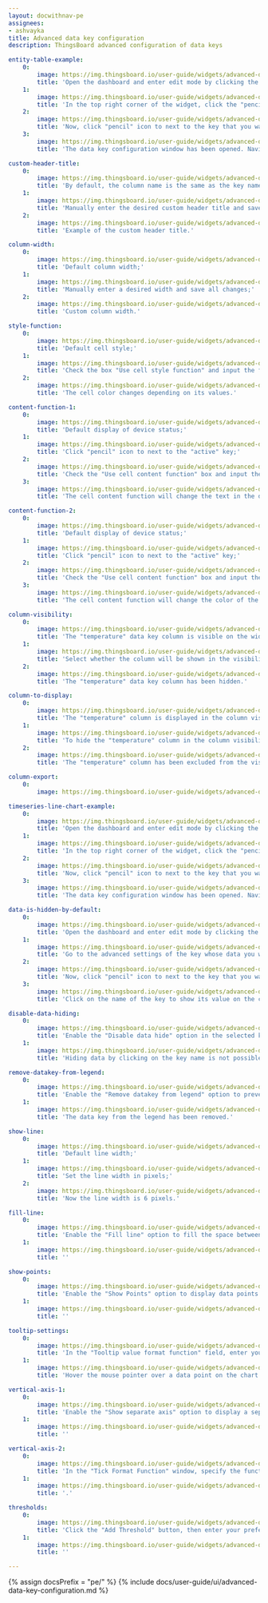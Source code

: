 ```yaml
---
layout: docwithnav-pe
assignees:
- ashvayka
title: Advanced data key configuration
description: ThingsBoard advanced configuration of data keys

entity-table-example:
    0:
        image: https://img.thingsboard.io/user-guide/widgets/advanced-data-key/entity-table-example-1-pe.png
        title: 'Open the dashboard and enter edit mode by clicking the button in the top right corner of the screen;'
    1:
        image: https://img.thingsboard.io/user-guide/widgets/advanced-data-key/entity-table-example-2-pe.png
        title: 'In the top right corner of the widget, click the "pencil" icon to open the widget editing window;'
    2:
        image: https://img.thingsboard.io/user-guide/widgets/advanced-data-key/entity-table-example-3-pe.png
        title: 'Now, click "pencil" icon to next to the key that you want to edit;'
    3:
        image: https://img.thingsboard.io/user-guide/widgets/advanced-data-key/entity-table-example-4-pe.png
        title: 'The data key configuration window has been opened. Navigate to the "Advanced" tab to open advanced data key configuration.'

custom-header-title:
    0:
        image: https://img.thingsboard.io/user-guide/widgets/advanced-data-key/custom-header-title-1-pe.png
        title: 'By default, the column name is the same as the key name;'
    1:
        image: https://img.thingsboard.io/user-guide/widgets/advanced-data-key/custom-header-title-3-pe.png
        title: 'Manually enter the desired custom header title and save all changes;'
    2:
        image: https://img.thingsboard.io/user-guide/widgets/advanced-data-key/custom-header-title-4-pe.png
        title: 'Example of the custom header title.'

column-width:
    0:
        image: https://img.thingsboard.io/user-guide/widgets/advanced-data-key/column-width-3-pe.png
        title: 'Default column width;'
    1:
        image: https://img.thingsboard.io/user-guide/widgets/advanced-data-key/column-width-1-pe.png
        title: 'Manually enter a desired width and save all changes;'
    2:
        image: https://img.thingsboard.io/user-guide/widgets/advanced-data-key/column-width-2-pe.png
        title: 'Custom column width.'

style-function:
    0:
        image: https://img.thingsboard.io/user-guide/widgets/advanced-data-key/style-function-3-pe.png
        title: 'Default cell style;'
    1:
        image: https://img.thingsboard.io/user-guide/widgets/advanced-data-key/style-function-1-pe.png
        title: 'Check the box "Use cell style function" and input the function in the "Cell style function" field and save all changes;'
    2:
        image: https://img.thingsboard.io/user-guide/widgets/advanced-data-key/style-function-2-pe.png
        title: 'The cell color changes depending on its values.'

content-function-1:
    0:
        image: https://img.thingsboard.io/user-guide/widgets/advanced-data-key/content-function-1-pe.png
        title: 'Default display of device status;'
    1:
        image: https://img.thingsboard.io/user-guide/widgets/advanced-data-key/content-function-2-pe.png
        title: 'Click "pencil" icon to next to the "active" key;'
    2:
        image: https://img.thingsboard.io/user-guide/widgets/advanced-data-key/content-function-3-pe.png
        title: 'Check the "Use cell content function" box and input the function in the "Cell content function" field and save all changes.'
    3:
        image: https://img.thingsboard.io/user-guide/widgets/advanced-data-key/content-function-4-pe.png
        title: 'The cell content function will change the text in the device name row based on the device&#39;s status.'

content-function-2:
    0:
        image: https://img.thingsboard.io/user-guide/widgets/advanced-data-key/content-function-1-pe.png
        title: 'Default display of device status;'
    1:
        image: https://img.thingsboard.io/user-guide/widgets/advanced-data-key/content-function-2-pe.png
        title: 'Click "pencil" icon to next to the "active" key;'
    2:
        image: https://img.thingsboard.io/user-guide/widgets/advanced-data-key/content-function-5-pe.png
        title: 'Check the "Use cell content function" box and input the function in the "Cell content function" field and save all changes;'
    3:
        image: https://img.thingsboard.io/user-guide/widgets/advanced-data-key/content-function-6-pe.png
        title: 'The cell content function will change the color of the icon in the device name row based on the device&#39;s status.'

column-visibility:
    0:
        image: https://img.thingsboard.io/user-guide/widgets/advanced-data-key/column-visibility-3-pe.png
        title: 'The "temperature" data key column is visible on the widget;'
    1:
        image: https://img.thingsboard.io/user-guide/widgets/advanced-data-key/column-visibility-1-pe.png
        title: 'Select whether the column will be shown in the visibility selection menu so that clients without permissions will not be able to hide it;'
    2:
        image: https://img.thingsboard.io/user-guide/widgets/advanced-data-key/column-visibility-2-pe.png
        title: 'The "temperature" data key column has been hidden.'

column-to-display:
    0:
        image: https://img.thingsboard.io/user-guide/widgets/advanced-data-key/column-to-display-1-pe.png
        title: 'The "temperature" column is displayed in the column visibility menu;'
    1:
        image: https://img.thingsboard.io/user-guide/widgets/advanced-data-key/column-to-display-2-pe.png
        title: 'To hide the "temperature" column in the column visibility menu, select "Disabled" in the "Column selection in &#39;Column to Display&#39;" field;'
    2:
        image: https://img.thingsboard.io/user-guide/widgets/advanced-data-key/column-to-display-3-pe.png
        title: 'The "temperature" column has been excluded from the visibility selection.'

column-export:
    0:
        image: https://img.thingsboard.io/user-guide/widgets/advanced-data-key/column-export-1-pe.png

timeseries-line-chart-example:
    0:
        image: https://img.thingsboard.io/user-guide/widgets/advanced-data-key/timeseries-line-chart-example-1-pe.png
        title: 'Open the dashboard and enter edit mode by clicking the button in the top right corner of the screen.;'
    1:
        image: https://img.thingsboard.io/user-guide/widgets/advanced-data-key/timeseries-line-chart-example-2-pe.png
        title: 'In the top right corner of the widget, click the "pencil" icon to open the widget editing window;'
    2:
        image: https://img.thingsboard.io/user-guide/widgets/advanced-data-key/timeseries-line-chart-example-3-pe.png
        title: 'Now, click "pencil" icon to next to the key that you want to edit;'
    3:
        image: https://img.thingsboard.io/user-guide/widgets/advanced-data-key/timeseries-line-chart-example-4-pe.png
        title: 'The data key configuration window has been opened. Navigate to the "Advanced" tab to open advanced data key configuration.'

data-is-hidden-by-default:
    0:
        image: https://img.thingsboard.io/user-guide/widgets/advanced-data-key/data-is-hidden-by-default-1-pe.png
        title: 'Open the dashboard and enter edit mode by clicking the button in the top right corner of the screen.;'
    1:
        image: https://img.thingsboard.io/user-guide/widgets/advanced-data-key/data-is-hidden-by-default-2-pe.png
        title: 'Go to the advanced settings of the key whose data you want to hide on the chart by default, and enable "Data is hidden by default";'
    2:
        image: https://img.thingsboard.io/user-guide/widgets/advanced-data-key/data-is-hidden-by-default-3-pe.png
        title: 'Now, click "pencil" icon to next to the key that you want to edit;'
    3:
        image: https://img.thingsboard.io/user-guide/widgets/advanced-data-key/data-is-hidden-by-default-4-pe.png
        title: 'Click on the name of the key to show its value on the chart again.'

disable-data-hiding:
    0:
        image: https://img.thingsboard.io/user-guide/widgets/advanced-data-key/disable-data-hiding-1-pe.png
        title: 'Enable the "Disable data hide" option in the selected key so that you and your users cannot hide the data on the chart by clicking on the key name;'
    1:
        image: https://img.thingsboard.io/user-guide/widgets/advanced-data-key/disable-data-hiding-2-pe.png
        title: 'Hiding data by clicking on the key name is not possible.'

remove-datakey-from-legend:
    0:
        image: https://img.thingsboard.io/user-guide/widgets/advanced-data-key/remove-datakey-from-legend-1-pe.png
        title: 'Enable the "Remove datakey from legend" option to prevent the selected key from being displayed in the legend;'
    1:
        image: https://img.thingsboard.io/user-guide/widgets/advanced-data-key/remove-datakey-from-legend-2-pe.png
        title: 'The data key from the legend has been removed.'

show-line:
    0:
        image: https://img.thingsboard.io/user-guide/widgets/advanced-data-key/show-line-1-pe.png
        title: 'Default line width;'
    1:
        image: https://img.thingsboard.io/user-guide/widgets/advanced-data-key/show-line-2-pe.png
        title: 'Set the line width in pixels;'
    2:
        image: https://img.thingsboard.io/user-guide/widgets/advanced-data-key/show-line-3-pe.png
        title: 'Now the line width is 6 pixels.'

fill-line:
    0:
        image: https://img.thingsboard.io/user-guide/widgets/advanced-data-key/fill-line-1-pe.png
        title: 'Enable the "Fill line" option to fill the space between the line and the bottom border of the chart. You can also specify the opacity of the fill in the range of 0 to 1.'
    1:
        image: https://img.thingsboard.io/user-guide/widgets/advanced-data-key/fill-line-2-pe.png
        title: ''

show-points:
    0:
        image: https://img.thingsboard.io/user-guide/widgets/advanced-data-key/show-points-1-pe.png
        title: 'Enable the "Show Points" option to display data points on the chart. Specify the line width of points (px), radius of points (px), and point shape of the points.'
    1:
        image: https://img.thingsboard.io/user-guide/widgets/advanced-data-key/show-points-2-pe.png
        title: ''

tooltip-settings:
    0:
        image: https://img.thingsboard.io/user-guide/widgets/advanced-data-key/tooltip-settings-1-pe.png
        title: 'In the "Tooltip value format function" field, enter your tooltip function;'
    1:
        image: https://img.thingsboard.io/user-guide/widgets/advanced-data-key/tooltip-settings-2-pe.png
        title: 'Hover the mouse pointer over a data point on the chart to see the customized tooltip content.'

vertical-axis-1:
    0:
        image: https://img.thingsboard.io/user-guide/widgets/advanced-data-key/vertical-axis-1-pe.png
        title: 'Enable the "Show separate axis" option to display a separate axis for this data key. For this axis, you can set your own title, minimum and maximum values of the scale, specify the number of decimal places, and the step size between ticks on the vertical axis.'
    1:
        image: https://img.thingsboard.io/user-guide/widgets/advanced-data-key/vertical-axis-2-pe.png
        title: ''

vertical-axis-2:
    0:
        image: https://img.thingsboard.io/user-guide/widgets/advanced-data-key/vertical-axis-3-pe.png
        title: 'In the "Tick Format Function" window, specify the function that will format the value to be displayed as Y axis tick.'
    1:
        image: https://img.thingsboard.io/user-guide/widgets/advanced-data-key/vertical-axis-4-pe.png
        title: '.'

thresholds:
    0:
        image: https://img.thingsboard.io/user-guide/widgets/advanced-data-key/thresholds-1-pe.png
        title: 'Click the "Add Threshold" button, then enter your preferred threshold value and set the color and line width.'
    1:
        image: https://img.thingsboard.io/user-guide/widgets/advanced-data-key/thresholds-2-pe.png
        title: ''

---
```


{% assign docsPrefix = "pe/" %}
{% include docs/user-guide/ui/advanced-data-key-configuration.md %}